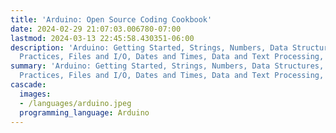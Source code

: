 ```yaml
---
title: 'Arduino: Open Source Coding Cookbook'
date: 2024-02-29 21:07:03.006780-07:00
lastmod: 2024-03-13 22:45:58.430351-06:00
description: 'Arduino: Getting Started, Strings, Numbers, Data Structures, Good Coding
  Practices, Files and I/O, Dates and Times, Data and Text Processing, Testing and…'
summary: 'Arduino: Getting Started, Strings, Numbers, Data Structures, Good Coding
  Practices, Files and I/O, Dates and Times, Data and Text Processing, Testing and…'
cascade:
  images:
  - /languages/arduino.jpeg
  programming_language: Arduino
---
```

